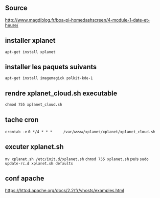 ## Source
http://www.magdiblog.fr/boa-pi-homedashscreen/4-module-1-date-et-heure/

## installer xplanet
`apt-get install xplanet`

## installer les paquets suivants
`apt-get install imagemagick polkit-kde-1`

## rendre xplanet_cloud.sh executable
`chmod 755 xplanet_cloud.sh`

## tache cron 
`crontab -e`
`0 */4 * * *     /var/wwww/xplanet/xplanet/xplanet_cloud.sh`

## excuter xplanet.sh 
`mv xplanet.sh /etc/init.d/xplanet.sh`
`chmod 755 xplanet.sh`
puis
`sudo update-rc.d xplanet.sh defaults`

## conf apache 
https://httpd.apache.org/docs/2.2/fr/vhosts/examples.html